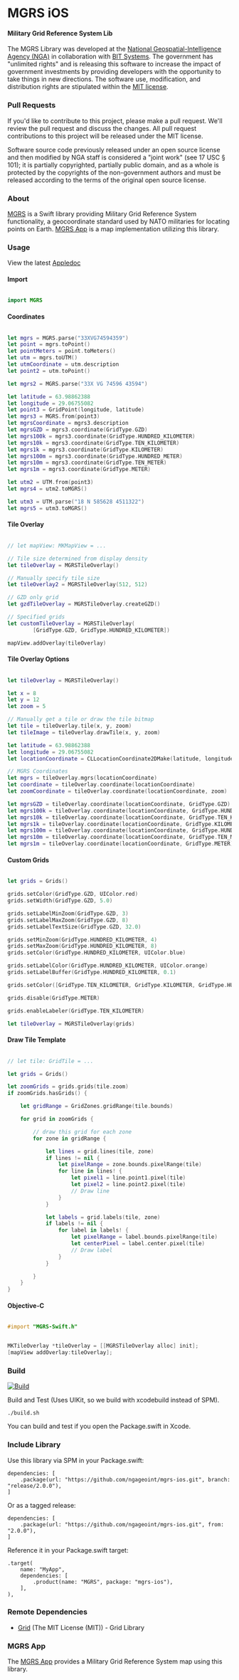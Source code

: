 # MGRS iOS

#### Military Grid Reference System Lib ####

The MGRS Library was developed at the [National Geospatial-Intelligence Agency (NGA)](http://www.nga.mil/) in collaboration with [BIT Systems](https://www.caci.com/bit-systems/). The government has "unlimited rights" and is releasing this software to increase the impact of government investments by providing developers with the opportunity to take things in new directions. The software use, modification, and distribution rights are stipulated within the [MIT license](http://choosealicense.com/licenses/mit/).

### Pull Requests ###
If you'd like to contribute to this project, please make a pull request. We'll review the pull request and discuss the changes. All pull request contributions to this project will be released under the MIT license.

Software source code previously released under an open source license and then modified by NGA staff is considered a "joint work" (see 17 USC § 101); it is partially copyrighted, partially public domain, and as a whole is protected by the copyrights of the non-government authors and must be released according to the terms of the original open source license.

### About ###

[MGRS](http://ngageoint.github.io/mgrs-ios/) is a Swift library providing Military Grid Reference System functionality, a geocoordinate standard used by NATO militaries for locating points on Earth.  [MGRS App](https://github.com/ngageoint/mgrs-ios/tree/master/app) is a map implementation utilizing this library.

### Usage ###

View the latest [Appledoc](http://ngageoint.github.io/mgrs-ios/docs/api/)

#### Import ####

```swift

import MGRS

```

#### Coordinates ####

```swift

let mgrs = MGRS.parse("33XVG74594359")
let point = mgrs.toPoint()
let pointMeters = point.toMeters()
let utm = mgrs.toUTM()
let utmCoordinate = utm.description
let point2 = utm.toPoint()

let mgrs2 = MGRS.parse("33X VG 74596 43594")

let latitude = 63.98862388
let longitude = 29.06755082
let point3 = GridPoint(longitude, latitude)
let mgrs3 = MGRS.from(point3)
let mgrsCoordinate = mgrs3.description
let mgrsGZD = mgrs3.coordinate(GridType.GZD)
let mgrs100k = mgrs3.coordinate(GridType.HUNDRED_KILOMETER)
let mgrs10k = mgrs3.coordinate(GridType.TEN_KILOMETER)
let mgrs1k = mgrs3.coordinate(GridType.KILOMETER)
let mgrs100m = mgrs3.coordinate(GridType.HUNDRED_METER)
let mgrs10m = mgrs3.coordinate(GridType.TEN_METER)
let mgrs1m = mgrs3.coordinate(GridType.METER)

let utm2 = UTM.from(point3)
let mgrs4 = utm2.toMGRS()

let utm3 = UTM.parse("18 N 585628 4511322")
let mgrs5 = utm3.toMGRS()

```

#### Tile Overlay ####

```swift

// let mapView: MKMapView = ...

// Tile size determined from display density
let tileOverlay = MGRSTileOverlay()

// Manually specify tile size
let tileOverlay2 = MGRSTileOverlay(512, 512)

// GZD only grid
let gzdTileOverlay = MGRSTileOverlay.createGZD()

// Specified grids
let customTileOverlay = MGRSTileOverlay(
        [GridType.GZD, GridType.HUNDRED_KILOMETER])

mapView.addOverlay(tileOverlay)

```

#### Tile Overlay Options ####

```swift

let tileOverlay = MGRSTileOverlay()

let x = 8
let y = 12
let zoom = 5

// Manually get a tile or draw the tile bitmap
let tile = tileOverlay.tile(x, y, zoom)
let tileImage = tileOverlay.drawTile(x, y, zoom)

let latitude = 63.98862388
let longitude = 29.06755082
let locationCoordinate = CLLocationCoordinate2DMake(latitude, longitude)

// MGRS Coordinates
let mgrs = tileOverlay.mgrs(locationCoordinate)
let coordinate = tileOverlay.coordinate(locationCoordinate)
let zoomCoordinate = tileOverlay.coordinate(locationCoordinate, zoom)

let mgrsGZD = tileOverlay.coordinate(locationCoordinate, GridType.GZD)
let mgrs100k = tileOverlay.coordinate(locationCoordinate, GridType.HUNDRED_KILOMETER)
let mgrs10k = tileOverlay.coordinate(locationCoordinate, GridType.TEN_KILOMETER)
let mgrs1k = tileOverlay.coordinate(locationCoordinate, GridType.KILOMETER)
let mgrs100m = tileOverlay.coordinate(locationCoordinate, GridType.HUNDRED_METER)
let mgrs10m = tileOverlay.coordinate(locationCoordinate, GridType.TEN_METER)
let mgrs1m = tileOverlay.coordinate(locationCoordinate, GridType.METER)

```

#### Custom Grids ####

```swift

let grids = Grids()

grids.setColor(GridType.GZD, UIColor.red)
grids.setWidth(GridType.GZD, 5.0)

grids.setLabelMinZoom(GridType.GZD, 3)
grids.setLabelMaxZoom(GridType.GZD, 8)
grids.setLabelTextSize(GridType.GZD, 32.0)

grids.setMinZoom(GridType.HUNDRED_KILOMETER, 4)
grids.setMaxZoom(GridType.HUNDRED_KILOMETER, 8)
grids.setColor(GridType.HUNDRED_KILOMETER, UIColor.blue)

grids.setLabelColor(GridType.HUNDRED_KILOMETER, UIColor.orange)
grids.setLabelBuffer(GridType.HUNDRED_KILOMETER, 0.1)

grids.setColor([GridType.TEN_KILOMETER, GridType.KILOMETER, GridType.HUNDRED_METER, GridType.TEN_METER], UIColor.darkGray)

grids.disable(GridType.METER)

grids.enableLabeler(GridType.TEN_KILOMETER)

let tileOverlay = MGRSTileOverlay(grids)

```

#### Draw Tile Template ####

```swift

// let tile: GridTile = ...

let grids = Grids()

let zoomGrids = grids.grids(tile.zoom)
if zoomGrids.hasGrids() {

    let gridRange = GridZones.gridRange(tile.bounds)

    for grid in zoomGrids {

        // draw this grid for each zone
        for zone in gridRange {

            let lines = grid.lines(tile, zone)
            if lines != nil {
                let pixelRange = zone.bounds.pixelRange(tile)
                for line in lines! {
                    let pixel1 = line.point1.pixel(tile)
                    let pixel2 = line.point2.pixel(tile)
                    // Draw line
                }
            }

            let labels = grid.labels(tile, zone)
            if labels != nil {
                for label in labels! {
                    let pixelRange = label.bounds.pixelRange(tile)
                    let centerPixel = label.center.pixel(tile)
                    // Draw label
                }
            }

        }
    }
}

```

#### Objective-C ####

```objectivec

#import "MGRS-Swift.h"

```

```objectivec

MKTileOverlay *tileOverlay = [[MGRSTileOverlay alloc] init];
[mapView addOverlay:tileOverlay];

```

### Build ###

[![Build](https://github.com/ngageoint/mgrs-ios/workflows/Build/badge.svg)](https://github.com/ngageoint/mgrs-ios/actions/workflows/build.yml)

Build and Test (Uses UIKit, so we build with xcodebuild instead of SPM).

    ./build.sh

You can build and test if you open the Package.swift in Xcode.


### Include Library ###

Use this library via SPM in your Package.swift:

    dependencies: [
        .package(url: "https://github.com/ngageoint/mgrs-ios.git", branch: "release/2.0.0"),
    ]
    
Or as a tagged release:

    dependencies: [
        .package(url: "https://github.com/ngageoint/mgrs-ios.git", from: "2.0.0"),
    ]

Reference it in your Package.swift target:

    .target(
        name: "MyApp",
        dependencies: [
            .product(name: "MGRS", package: "mgrs-ios"),
        ],
    ),

### Remote Dependencies ###

* [Grid](https://github.com/ngageoint/grid-ios) (The MIT License (MIT)) - Grid Library

### MGRS App ###

The [MGRS App](https://github.com/ngageoint/mgrs-ios/tree/master/app) provides a Military Grid Reference System map using this library.
